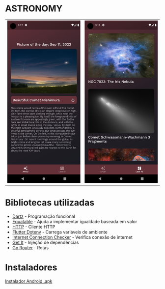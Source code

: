 # ASTRONOMY

<table>
  <tr>
    <td><img src="/assets/images/apod-today.png" alt="Apod Today" style="width: 250px;" /></td>
    <td><img src="/assets/images/last10-apods.png" alt="Last 10 Apods" style="width: 250px;" /></td>
  </tr>
</table>

# Bibliotecas utilizadas

<ul>
  <li><a href="https://github.com/spebbe/dartz">Dartz</a> - Programação funcional</li>
  <li><a href="https://github.com/felangel/equatable">Equatable</a> - Ajuda a implementar igualdade baseada em valor</li>
  <li><a href="https://github.com/dart-lang/http/tree/master/pkgs/http">HTTP</a> - Cliente HTTP</li>
  <li><a href="https://github.com/java-james/flutter_dotenv">Flutter Dotenv</a> - Carrega variáveis de ambiente</li>
  <li><a href="https://github.com/RounakTadvi/internet_connection_checker">Internet Connection Checker</a> - Verifica conexão de internet</li>
  <li><a href="https://github.com/fluttercommunity/get_it">Get It</a> - Injeção de dependências</li>
  <li><a href="https://github.com/flutter/packages/tree/main/packages/go_router">Go Router</a> - Rotas</li>
</ul>

# Instaladores

[Instalador Android .apk](https://drive.google.com/file/d/19-xpPdYUgleljr9KyX6orjYfmCmlCHHF/view?usp=sharing)
